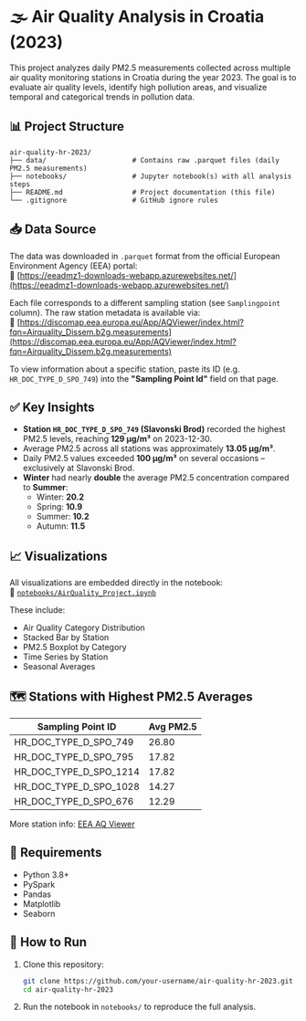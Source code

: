 # 🌫️ Air Quality Analysis in Croatia (2023)

This project analyzes daily PM2.5 measurements collected across multiple air quality monitoring stations in Croatia during the year 2023. The goal is to evaluate air quality levels, identify high pollution areas, and visualize temporal and categorical trends in pollution data.

## 📊 Project Structure

```
air-quality-hr-2023/
├── data/                     # Contains raw .parquet files (daily PM2.5 measurements)
├── notebooks/                # Jupyter notebook(s) with all analysis steps
├── README.md                 # Project documentation (this file)
└── .gitignore                # GitHub ignore rules
```

## 📥 Data Source

The data was downloaded in `.parquet` format from the official European Environment Agency (EEA) portal:  
🔗 [https://eeadmz1-downloads-webapp.azurewebsites.net/](https://eeadmz1-downloads-webapp.azurewebsites.net/)

Each file corresponds to a different sampling station (see `Samplingpoint` column). The raw station metadata is available via:  
🔗 [https://discomap.eea.europa.eu/App/AQViewer/index.html?fqn=Airquality_Dissem.b2g.measurements](https://discomap.eea.europa.eu/App/AQViewer/index.html?fqn=Airquality_Dissem.b2g.measurements)

To view information about a specific station, paste its ID (e.g. `HR_DOC_TYPE_D_SPO_749`) into the **"Sampling Point Id"** field on that page.

## ✅ Key Insights

- **Station `HR_DOC_TYPE_D_SPO_749` (Slavonski Brod)** recorded the highest PM2.5 levels, reaching **129 µg/m³** on 2023-12-30.
- Average PM2.5 across all stations was approximately **13.05 µg/m³**.
- Daily PM2.5 values exceeded **100 µg/m³** on several occasions – exclusively at Slavonski Brod.
- **Winter** had nearly **double** the average PM2.5 concentration compared to **Summer**:
  - Winter: **20.2**
  - Spring: **10.9**
  - Summer: **10.2**
  - Autumn: **11.5**

## 📈 Visualizations

All visualizations are embedded directly in the notebook:  
📄 [`notebooks/AirQuality_Project.ipynb`](notebooks/AirQuality_Project.ipynb)

These include:
- Air Quality Category Distribution
- Stacked Bar by Station
- PM2.5 Boxplot by Category
- Time Series by Station
- Seasonal Averages

## 🗺️ Stations with Highest PM2.5 Averages

| Sampling Point ID         | Avg PM2.5 |
|---------------------------|-----------|
| HR_DOC_TYPE_D_SPO_749     | 26.80     |
| HR_DOC_TYPE_D_SPO_795     | 17.82     |
| HR_DOC_TYPE_D_SPO_1214    | 17.82     |
| HR_DOC_TYPE_D_SPO_1028    | 14.27     |
| HR_DOC_TYPE_D_SPO_676     | 12.29     |

More station info: [EEA AQ Viewer](https://discomap.eea.europa.eu/App/AQViewer/index.html?fqn=Airquality_Dissem.b2g.measurements)

## 🧾 Requirements

- Python 3.8+
- PySpark
- Pandas
- Matplotlib
- Seaborn

## 📂 How to Run

1. Clone this repository:
    ```bash
    git clone https://github.com/your-username/air-quality-hr-2023.git
    cd air-quality-hr-2023
    ```

2. Run the notebook in `notebooks/` to reproduce the full analysis.
